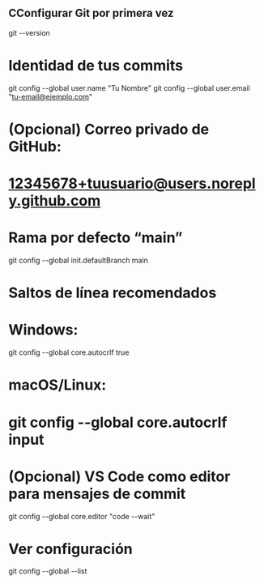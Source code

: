 ## CConfigurar Git por primera vez


git --version

# Identidad de tus commits
git config --global user.name "Tu Nombre"
git config --global user.email "tu-email@ejemplo.com"
# (Opcional) Correo privado de GitHub:
# 12345678+tuusuario@users.noreply.github.com

# Rama por defecto “main”
git config --global init.defaultBranch main

# Saltos de línea recomendados
# Windows:
git config --global core.autocrlf true
# macOS/Linux:
# git config --global core.autocrlf input

# (Opcional) VS Code como editor para mensajes de commit
git config --global core.editor "code --wait"

# Ver configuración
git config --global --list
